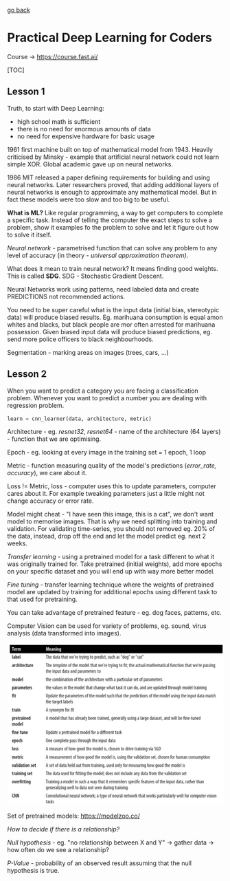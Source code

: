 [go back](https://github.com/pkardas/learning)

# Practical Deep Learning for Coders
Course -> https://course.fast.ai/

[TOC]

## Lesson 1

Truth, to start with Deep Learning:

- high school math is sufficient
- there is no need for enormous amounts of data
- no need for expensive hardware for basic usage



1961 first machine built on top of mathematical model from 1943. Heavily criticised by Minsky - example that artificial neural network could not learn simple XOR. Global academic gave up on neural networks.

1986 MIT released a paper defining requirements for building and using neural networks. Later researchers proved, that adding additional layers of neural networks is enough to approximate any mathematical model. But in fact these models were too slow and too big to be useful.

**What is ML?** Like regular programming, a way to get computers to complete a specific task. Instead of telling the computer the exact steps to solve a problem, show it examples fo the problem to solve and let it figure out how to solve it itself.

*Neural network* - parametrised function that can solve any problem to any level of accuracy (in theory - *universal approximation theorem)*.

What does it mean to train neural network? It means finding good weights. This is called **SDG**. SDG - Stochastic Gradient Descent.

Neural Networks work using patterns, need labeled data and create PREDICTIONS not recommended actions. 

You need to be super careful what is the input data (initial bias, stereotypic data) will produce biased results. Eg. marihuana consumption is equal amon whites and blacks, but black people are mor often arrested for marihuana possession. Given biased input data will produce biased predictions, eg. send more police officers to black neighbourhoods. 

Segmentation - marking areas on images (trees, cars, ...)

## Lesson 2

When you want to predict a category you are facing a classification problem. Whenever you want to predict a number you are dealing with regression problem.

```python
learn = cnn_learner(data, architecture, metric)
```

Architecture - eg. *resnet32, resnet64* - name of the architecture (64 layers) - function that we are optimising.

Epoch - eg. looking at every image in the training set = 1 epoch, 1 loop

Metric - function measuring quality of the model's predictions (*error_rate, accuracy*), we care about it.

Loss != Metric, loss - computer uses this to update parameters, computer cares about it. For example tweaking parameters just a little might not change accuracy or error rate.

Model might cheat - "I have seen this image, this is a cat", we don't want model to memorise images. That is why we need splitting into training and validation. For validating time-series, you should not removed eg. 20% of the data, instead, drop off the end and let the model predict eg. next 2 weeks.

*Transfer learning* - using a pretrained model for a task different to what it was originally trained for. Take pretrained (initial weights), add more epochs on your specific dataset and you will end up with way more better model.

*Fine tuning* - transfer learning technique where the weights of pretrained model are updated by training for additional epochs using different task to that used for pretraining.

You can take advantage of pretrained feature - eg. dog faces, patterns, etc.

Computer Vision can be used for variety of problems, eg. sound, virus analysis (data transformed into images). 

![fast-ai-1](../_images/fast-ai-1.png)



Set of pretrained models: https://modelzoo.co/

*How to decide if there is a relationship?*

*Null hypothesis* - eg. "no relationship between X and Y" -> gather data -> how often do we see a relationship?

*P-Value* - probability of an observed result assuming that the null hypothesis is true.



